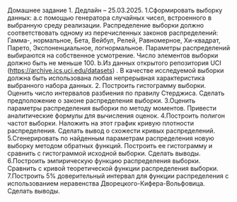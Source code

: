 Домашнее задание 1. Дедлайн – 25.03.2025. 1.Сформировать выборку данных: a.с помощью генератора случайных чисел, встроенного в выбранную среду реализации. Распределение выборки должно соответствовать одному из перечисленных законов распределений: Гамма-, нормальное, Бета, Вейбул, Релей, Равномерное, Хи-квадрат, Парето, Экспоненциальное, логнормальное. Параметры распределений выбираются на собственное усмотрение. Число элементов выборки должно быть не меньше 100. b.Из данных открытого репозитория UCI (https://archive.ics.uci.edu/datasets) . В качестве исследуемой выборки должна быть использована любая непрерывная характеристика выбранного набора данных. 2. Построить гистограмму выборки. Оценить число интервалов разбиения по правилу Стерджиса. Сделать предположение о законе распределения выборки. 3.Оценить параметры распределения выборки по методу моментов. Привести аналитические формулы для вычисления оценок. 4.Построить полигон частот выборки. Наложить на этот график кривую плотности распределения. Сделать вывод о схожести кривых распределений. 5.Сгенерировать по найденным параметрам распределения новую выборку методом обратных функций. Построить ее гистограмму и сравнить с гистограммой исходной выборки. Сделать выводы. 6.Построить эмпирическую функцию распределения выборки. Сравнить с кривой теоретической функции распределения выборки. 7.Построить 5% доверительный интервал для функции распределения с использованием неравенства Дворецкого-Кифера-Вольфовица. Сделать выводы.
